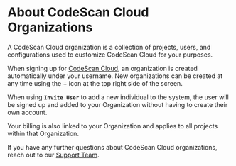 # About CodeScan Cloud Organizations

A CodeScan Cloud organization is a collection of projects, users, and configurations used to customize CodeScan Cloud for your purposes.

When signing up for [CodeScan Cloud](https://www.codescan.io/products/cloud/), an organization is created automatically under your username. New organizations can be created at any time using the + icon at the top right side of the screen.

When using **`Invite User`** to add a new individual to the system, the user will be signed up and added to your Organization without having to create their own account.

Your billing is also linked to your Organization and applies to all projects within that Organization.

If you have any further questions about CodeScan Cloud organizations, reach out to our [Support Team](https://support@autorabit.com/).
